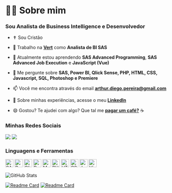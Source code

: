 <h1>👨‍💻 Sobre mim</h1>
<h3>Sou Analista de Business Intelligence e Desenvolvedor</h3>

- ✝️ Sou Cristão

- 🔭 Trabalho na <a href="https://github.com/vert-brasil">**Vert**</a> como **Analista de BI SAS**

- 🌱 Atualmente estou aprendendo **SAS Advanced Programming**, **SAS Advanced Job Execution** e **JavaScript (Vue)**

- 💬 Me pergunte sobre **SAS, Power BI, Qlick Sense, PHP, HTML, CSS, Javascript, SQL, Photoshop e Premiere**

- 📫 Você me encontra através do email **arthur.diego.pereira@gmail.com**

- 📄 Sobre minhas experiências, acesse o meu <a href="https://linkedin.com/in/arthurdiegopereira">**LinkedIn**</a>

- 😄 Gostou? Te ajudei com algo? Que tal me <a href="https://mepagaumcafe.com.br/arthurdiegopereira/">**pagar um café?**</a> ☕

<h3>Minhas Redes Sociais</h3>
<p>
<a href="https://www.linkedin.com/in/arthurdiegopereira/" target="_blank" rel="noreferrer"><img src = "https://img.shields.io/badge/linkedin-%230077B5.svg?&style=for-the-badge&logo=linkedin&logoColor=white" /></a>
<a href="https://www.instagram.com/arthurdiegopereira/" target="_blank" rel="noreferrer"><img src = "https://img.shields.io/badge/instagram-%23E4405F.svg?&style=for-the-badge&logo=instagram&logoColor=white"></a>
</p>
<h3>Linguagens e Ferramentas</h3>
<p>
<img src="https://img.shields.io/badge/SAS-Icon?style=for-the-badge&logo=sas&color=%23007cc2" alt="SAS logo" title="SAS" height="25" />
<img src="https://img.shields.io/badge/PowerBI-Icon?style=for-the-badge&logo=powerbi&color=282C34" alt="PowerBI logo" title="PowerBI" height="25" />
<img src="https://img.shields.io/badge/Qlik-Icon?style=for-the-badge&logo=qlik&logoColor=%23009c4d&color=282C34" alt="QlikSense logo" title="QlikSense" height="25" />
<img src="https://img.shields.io/badge/Python-Icon?style=for-the-badge&logo=python&color=282C34" alt="Python logo" title="Python" height="25" />
<img src="https://img.shields.io/badge/SQL-Icon?style=for-the-badge&logo=microsoftsqlserver&color=282C34" alt="MySQL logo" title="SQL" height="25" />
<img src="https://img.shields.io/badge/PHP-Icon?style=for-the-badge&logo=php&color=282C34" alt="PHP logo" title="PHP" height="25" />
<img src="https://img.shields.io/badge/HTML-Icon?style=for-the-badge&logo=html5&color=282C34" alt="HTML5 logo" title="HTML5" height="25" />
<img src="https://img.shields.io/badge/CSS-Icon?style=for-the-badge&logo=css3&logoColor=%232d53e5&color=282C34" alt="CSS3 logo" title="CSS3" height="25" />
<img src="https://img.shields.io/badge/Javascript-Icon?style=for-the-badge&logo=javascript&color=282C34" alt="JavaScript logo" title="JavaScript" height="25" />
<img src="https://img.shields.io/badge/VSCode-Icon?style=for-the-badge&logo=visualstudiocode&logoColor=%232e7db6&color=282C34" alt="Visual Studio Code logo" title="Visual Studio Code" height="25" />
</p>

![GitHub Stats](https://github-readme-stats.vercel.app/api?username=artYYDP&theme=transparent&show_icons=true&hide=contribs,prs)

[![Readme Card](https://github-readme-stats.vercel.app/api/pin/?username=artYYDP&repo=SAS-Geo&theme=dark)](https://github.com/artYYDP/SAS-Geo)
[![Readme Card](https://github-readme-stats.vercel.app/api/pin/?username=artYYDP&repo=sas-viya-codes&theme=dark)](https://github.com/artYYDP/sas-viya-codes)
